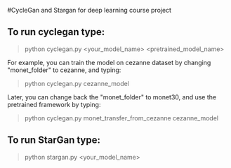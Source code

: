 #CycleGan and Stargan for deep learning course project

## To run cyclegan type:
> python cyclegan.py <your_model_name> <pretrained_model_name>

For example, you can train the model on cezanne dataset by changing "monet_folder" to cezanne, and typing:
> python cyclegan.py cezanne_model

Later, you can change back the "monet_folder" to monet30, and use the pretrained framework by typing:
> python cyclegan.py monet_transfer_from_cezanne cezanne_model



## To run StarGan type:
> python stargan.py <your_model_name>